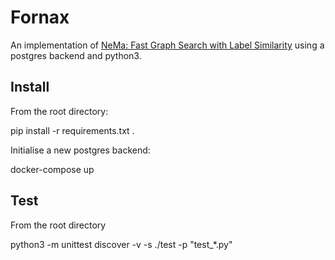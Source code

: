 # Fornax

An implementation of [NeMa: Fast Graph Search with Label Similarity](http://www.vldb.org/pvldb/vol6/p181-khan.pdf) using a postgres backend and python3.

## Install

From the root directory:

pip install -r requirements.txt . 

Initialise a new postgres backend:

docker-compose up

## Test

From the root directory

python3 -m unittest discover -v -s ./test -p "test_*.py"
